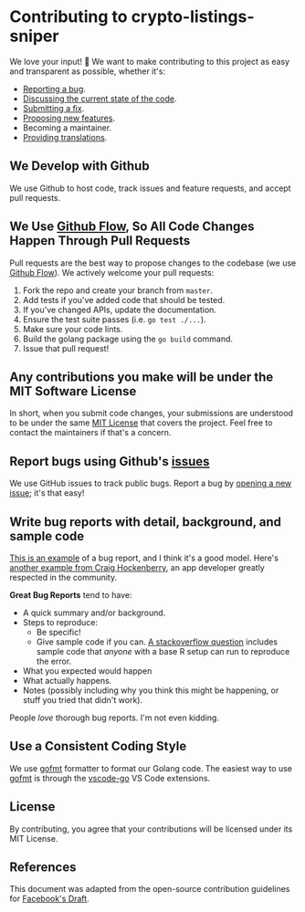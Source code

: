 # Contributing to crypto-listings-sniper

We love your input! 🚀 We want to make contributing to this project as easy and transparent as possible, whether it's:

- [Reporting a bug](https://github.com/rickstaa/crypto-listings-sniper/issues).
- [Discussing the current state of the code](https://github.com/rickstaa/crypto-listings-sniper/discussions).
- [Submitting a fix](https://github.com/rickstaa/crypto-listings-sniper/pulls).
- [Proposing new features](https://github.com/rickstaa/crypto-listings-sniper/issues).
- Becoming a maintainer.
- [Providing translations](https://crowdin.com/project/crypto-listings-sniper/).

## We Develop with Github

We use Github to host code, track issues and feature requests, and accept pull requests.

## We Use [Github Flow](https://guides.github.com/introduction/flow/index.html), So All Code Changes Happen Through Pull Requests

Pull requests are the best way to propose changes to the codebase (we use [Github Flow](https://docs.github.com/en/get-started/quickstart/github-flow)). We actively welcome your pull requests:

1. Fork the repo and create your branch from `master`.
2. Add tests if you've added code that should be tested.
3. If you've changed APIs, update the documentation.
4. Ensure the test suite passes (i.e. `go test ./...`).
5. Make sure your code lints.
6. Build the golang package using the `go build` command.
7. Issue that pull request!

## Any contributions you make will be under the MIT Software License

In short, when you submit code changes, your submissions are understood to be under the same [MIT License](http://choosealicense.com/licenses/mit/) that covers the project. Feel free to contact the maintainers if that's a concern.

## Report bugs using Github's [issues](https://github.com/rickstaa/crypto-listings-sniper/issues)

We use GitHub issues to track public bugs. Report a bug by [opening a new issue](https://github.com/rickstaa/crypto-listings-sniper/issues/new/choose); it's that easy!

## Write bug reports with detail, background, and sample code

[This is an example](http://stackoverflow.com/q/12488905/180626) of a bug report, and I think it's a good model. Here's [another example from Craig Hockenberry](http://www.openradar.me/11905408), an app developer greatly respected in the community.

**Great Bug Reports** tend to have:

- A quick summary and/or background.
- Steps to reproduce:
  - Be specific!
  - Give sample code if you can. [A stackoverflow question](http://stackoverflow.com/q/12488905/180626) includes sample code that _anyone_ with a base R setup can run to reproduce the error.
- What you expected would happen
- What actually happens.
- Notes (possibly including why you think this might be happening, or stuff you tried that didn't work).

People _love_ thorough bug reports. I'm not even kidding.

## Use a Consistent Coding Style

We use [gofmt](https://go.dev/blog/gofmt) formatter to format our Golang code. The easiest way to use [gofmt](https://go.dev/blog/gofmt) is through the [vscode-go](https://github.com/golang/vscode-go) VS Code extensions.

## License

By contributing, you agree that your contributions will be licensed under its MIT License.

## References

This document was adapted from the open-source contribution guidelines for [Facebook's Draft](https://github.com/facebook/draft-js/blob/a9316a723f9e918afde44dea68b5f9f39b7d9b00/CONTRIBUTING.md).
